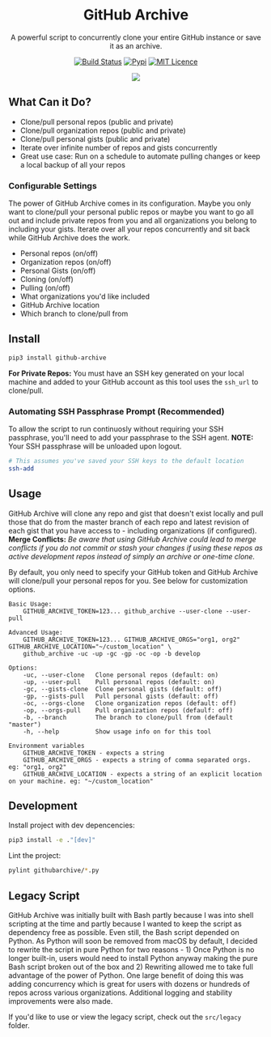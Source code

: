 <div align="center">

# GitHub Archive

A powerful script to concurrently clone your entire GitHub instance or save it as an archive.

[![Build Status](https://travis-ci.com/Justintime50/github-archive.svg?branch=master)](https://travis-ci.com/Justintime50/github-archive)
[![Pypi](https://img.shields.io/pypi/v/github-archive)](https://pypi.org/project/github-archive)
[![MIT Licence](https://badges.frapsoft.com/os/mit/mit.svg?v=103)](https://opensource.org/licenses/mit-license.php)

<img src="assets/showcase.gif">

</div>

## What Can it Do?

- Clone/pull personal repos (public and private)
- Clone/pull organization repos (public and private)
- Clone/pull personal gists (public and private)
- Iterate over infinite number of repos and gists concurrently
- Great use case: Run on a schedule to automate pulling changes or keep a local backup of all your repos

### Configurable Settings

The power of GitHub Archive comes in its configuration. Maybe you only want to clone/pull your personal public repos or maybe you want to go all out and include private repos from you and all organizations you belong to including your gists. Iterate over all your repos concurrently and sit back while GitHub Archive does the work.

- Personal repos (on/off)
- Organization repos (on/off)
- Personal Gists (on/off)
- Cloning (on/off)
- Pulling (on/off)
- What organizations you'd like included
- GitHub Archive location
- Which branch to clone/pull from

## Install

```bash
pip3 install github-archive
``` 

**For Private Repos:** You must have an SSH key generated on your local machine and added to your GitHub account as this tool uses the `ssh_url` to clone/pull. 

### Automating SSH Passphrase Prompt (Recommended)

To allow the script to run continuosly without requiring your SSH passphrase, you'll need to add your passphrase to the SSH agent. **NOTE:** Your SSH passphrase will be unloaded upon logout.

```bash
# This assumes you've saved your SSH keys to the default location
ssh-add
```

## Usage

GitHub Archive will clone any repo and gist that doesn't exist locally and pull those that do from the master branch of each repo and latest revision of each gist that you have access to - including organizations (if configured). **Merge Conflicts:** *Be aware that using GitHub Archive could lead to merge conflicts if you do not commit or stash your changes if using these repos as active development repos instead of simply an archive or one-time clone.*

By default, you only need to specify your GitHub token and GitHub Archive will clone/pull your personal repos for you. See below for customization options.

```
Basic Usage:
    GITHUB_ARCHIVE_TOKEN=123... github_archive --user-clone --user-pull

Advanced Usage:
    GITHUB_ARCHIVE_TOKEN=123... GITHUB_ARCHIVE_ORGS="org1, org2" GITHUB_ARCHIVE_LOCATION="~/custom_location" \
    github_archive -uc -up -gc -gp -oc -op -b develop

Options:
    -uc, --user-clone   Clone personal repos (default: on)
    -up, --user-pull    Pull personal repos (default: on)
    -gc, --gists-clone  Clone personal gists (default: off)
    -gp, --gists-pull   Pull personal gists (default: off)
    -oc, --orgs-clone   Clone organization repos (default: off)
    -op, --orgs-pull    Pull organization repos (defaulf: off)
    -b, --branch        The branch to clone/pull from (default "master")
    -h, --help          Show usage info on for this tool

Environment variables
    GITHUB_ARCHIVE_TOKEN - expects a string
    GITHUB_ARCHIVE_ORGS - expects a string of comma separated orgs. eg: "org1, org2"
    GITHUB_ARCHIVE_LOCATION - expects a string of an explicit location on your machine. eg: "~/custom_location"
```

## Development

Install project with dev depencencies:

```bash
pip3 install -e ."[dev]"
```

Lint the project:

```bash
pylint githubarchive/*.py
```

## Legacy Script

GitHub Archive was initially built with Bash partly because I was into shell scripting at the time and partly because I wanted to keep the script as dependency free as possible. Even still, the Bash script depended on Python. As Python will soon be removed from macOS by default, I decided to rewrite the script in pure Python for two reasons - 1) Once Python is no longer built-in, users would need to install Python anyway making the pure Bash script broken out of the box and 2) Rewriting allowed me to take full advantage of the power of Python. One large benefit of doing this was adding concurrency which is great for users with dozens or hundreds of repos across various organizations. Additional logging and stability improvements were also made.

If you'd like to use or view the legacy script, check out the `src/legacy` folder.
